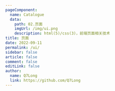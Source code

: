 ```yaml
---
pageComponent:
  name: Catalogue
  data:
    path: 02.页面
    imgUrl: /img/ui.png
    description: html(5)/css(3)，前端页面相关技术
title: 页面
date: 2022-09-11 
permalink: /ui/
sidebar: false
article: false
comment: false
editLink: false
author:
  name: Q7Long
  link: https://github.com/Q7Long
---
```

